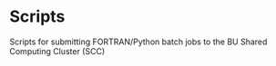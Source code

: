 # Scripts

Scripts for submitting FORTRAN/Python batch jobs to the BU Shared Computing Cluster (SCC)